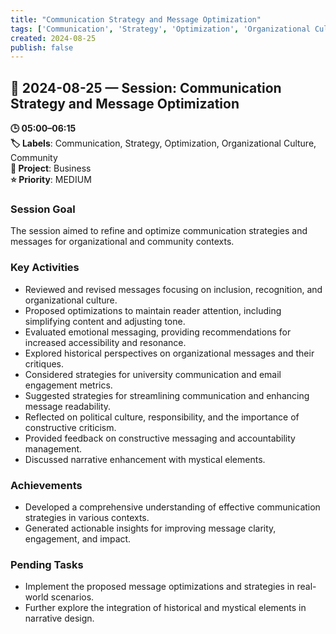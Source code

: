 ```yaml
---
title: "Communication Strategy and Message Optimization"
tags: ['Communication', 'Strategy', 'Optimization', 'Organizational Culture', 'Community']
created: 2024-08-25
publish: false
---
```


## 📅 2024-08-25 — Session: Communication Strategy and Message Optimization

**🕒 05:00–06:15**  
**🏷️ Labels**: Communication, Strategy, Optimization, Organizational Culture, Community  
**📂 Project**: Business  
**⭐ Priority**: MEDIUM  


### Session Goal
The session aimed to refine and optimize communication strategies and messages for organizational and community contexts.

### Key Activities
- Reviewed and revised messages focusing on inclusion, recognition, and organizational culture.
- Proposed optimizations to maintain reader attention, including simplifying content and adjusting tone.
- Evaluated emotional messaging, providing recommendations for increased accessibility and resonance.
- Explored historical perspectives on organizational messages and their critiques.
- Considered strategies for university communication and email engagement metrics.
- Suggested strategies for streamlining communication and enhancing message readability.
- Reflected on political culture, responsibility, and the importance of constructive criticism.
- Provided feedback on constructive messaging and accountability management.
- Discussed narrative enhancement with mystical elements.

### Achievements
- Developed a comprehensive understanding of effective communication strategies in various contexts.
- Generated actionable insights for improving message clarity, engagement, and impact.

### Pending Tasks
- Implement the proposed message optimizations and strategies in real-world scenarios.
- Further explore the integration of historical and mystical elements in narrative design.
